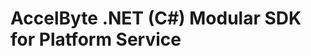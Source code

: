 [//]: # (This code is generated by tool. DO NOT EDIT.)

# AccelByte .NET (C#) Modular SDK for Platform Service
